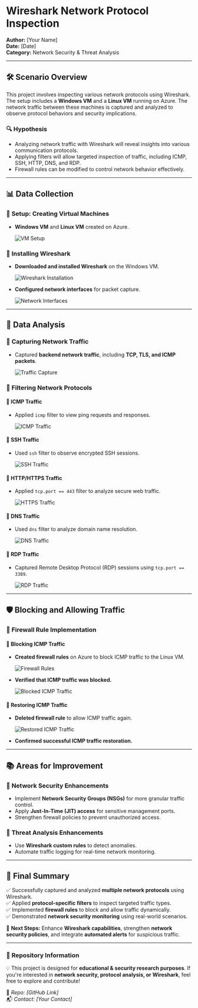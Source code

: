 # Wireshark Network Protocol Inspection

**Author:** [Your Name]  
**Date:** [Date]  
**Category:** Network Security & Threat Analysis  

---

## 🛠️ Scenario Overview
This project involves inspecting various network protocols using Wireshark. The setup includes a **Windows VM** and a **Linux VM** running on Azure. The network traffic between these machines is captured and analyzed to observe protocol behaviors and security implications.

### 🔍 **Hypothesis**
- Analyzing network traffic with Wireshark will reveal insights into various communication protocols.
- Applying filters will allow targeted inspection of traffic, including ICMP, SSH, HTTP, DNS, and RDP.
- Firewall rules can be modified to control network behavior effectively.

---

## 📊 Data Collection

### 📝 **Setup: Creating Virtual Machines**
- **Windows VM** and **Linux VM** created on Azure.
  
  ![VM Setup](https://github.com/user-attachments/assets/770b3b68-42e1-42f8-b194-1653ccf684be)

### 📝 **Installing Wireshark**
- **Downloaded and installed Wireshark** on the Windows VM.
  
  ![Wireshark Installation](https://github.com/user-attachments/assets/41acc126-196f-463a-9b25-38363b249638)
- **Configured network interfaces** for packet capture.
  
  ![Network Interfaces](https://github.com/user-attachments/assets/c70621e2-f46e-4d2c-a1b7-499614a6b8c0)

---

## 🚀 Data Analysis

### 📝 **Capturing Network Traffic**
- Captured **backend network traffic**, including **TCP, TLS, and ICMP packets**.
  
  ![Traffic Capture](https://github.com/user-attachments/assets/ae42ac7e-15d6-4ce1-adff-f8369c18e8ef)

### 📝 **Filtering Network Protocols**

#### 🔹 **ICMP Traffic**
- Applied `icmp` filter to view ping requests and responses.
  
  ![ICMP Traffic](https://github.com/user-attachments/assets/5147f190-da46-4a55-9efe-b79d84ad31a8)
  
#### 🔹 **SSH Traffic**
- Used `ssh` filter to observe encrypted SSH sessions.
  
  ![SSH Traffic](https://github.com/user-attachments/assets/4e71af7c-d2fc-4197-a416-2b49f236fa09)

#### 🔹 **HTTP/HTTPS Traffic**
- Applied `tcp.port == 443` filter to analyze secure web traffic.
  
  ![HTTPS Traffic](https://github.com/user-attachments/assets/339ba5e2-2313-4321-ae3a-e89324d22a14)

#### 🔹 **DNS Traffic**
- Used `dns` filter to analyze domain name resolution.
  
  ![DNS Traffic](https://github.com/user-attachments/assets/8a995d43-c1cc-4add-942c-0865d4278205)

#### 🔹 **RDP Traffic**
- Captured Remote Desktop Protocol (RDP) sessions using `tcp.port == 3389`.
  
  ![RDP Traffic](https://github.com/user-attachments/assets/2e8155a2-cb61-48cd-9329-347124e6fa20)

---

## 🛡️ Blocking and Allowing Traffic

### 📝 **Firewall Rule Implementation**

#### 🔹 **Blocking ICMP Traffic**
- **Created firewall rules** on Azure to block ICMP traffic to the Linux VM.
  
  ![Firewall Rules](https://github.com/user-attachments/assets/4cbf9bfd-9ff6-40b6-9475-62bb9f2df9f0)
  
- **Verified that ICMP traffic was blocked.**
  
  ![Blocked ICMP Traffic](https://github.com/user-attachments/assets/e9bed013-e178-42bf-a0d5-8b51eee26f56)

#### 🔹 **Restoring ICMP Traffic**
- **Deleted firewall rule** to allow ICMP traffic again.
  
  ![Restored ICMP Traffic](https://github.com/user-attachments/assets/10aa47be-88da-45f1-a67f-04876588e950)
- **Confirmed successful ICMP traffic restoration.**

---

## 📚 Areas for Improvement

### 🔹 **Network Security Enhancements**
- Implement **Network Security Groups (NSGs)** for more granular traffic control.
- Apply **Just-In-Time (JIT) access** for sensitive management ports.
- Strengthen firewall policies to prevent unauthorized access.

### 🔹 **Threat Analysis Enhancements**
- Use **Wireshark custom rules** to detect anomalies.
- Automate traffic logging for real-time network monitoring.

---

## 📖 Final Summary
✅ Successfully captured and analyzed **multiple network protocols** using Wireshark.  
✅ Applied **protocol-specific filters** to inspect targeted traffic types.  
✅ Implemented **firewall rules** to block and allow traffic dynamically.  
✅ Demonstrated **network security monitoring** using real-world scenarios.  

🔐 **Next Steps:** Enhance **Wireshark capabilities**, strengthen **network security policies**, and integrate **automated alerts** for suspicious traffic.  

---

### 📌 **Repository Information**

💡 This project is designed for **educational & security research purposes**. If you're interested in **network security, protocol analysis, or Wireshark**, feel free to explore and contribute!  

📁 _Repo: [GitHub Link]_  
📬 _Contact: [Your Contact]_
